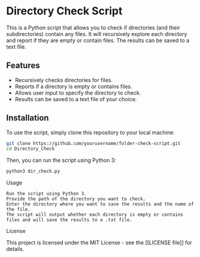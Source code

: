 # Directory Check Script

This is a Python script that allows you to check if directories (and their subdirectories) contain any files. It will recursively explore each directory and report if they are empty or contain files. The results can be saved to a text file.

## Features

- Recursively checks directories for files.
- Reports if a directory is empty or contains files.
- Allows user input to specify the directory to check.
- Results can be saved to a text file of your choice.

## Installation

To use the script, simply clone this repository to your local machine:


```bash
git clone https://github.com/yourusername/folder-check-script.git
cd Directory_Check
```

Then, you can run the script using Python 3:

```bash
python3 dir_check.py
```

Usage

    Run the script using Python 3.
    Provide the path of the directory you want to check.
    Enter the directory where you want to save the results and the name of the file.
    The script will output whether each directory is empty or contains files and will save the results to a .txt file.

License

This project is licensed under the MIT License - see the [[LICENSE file]] for details.
